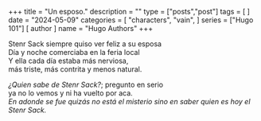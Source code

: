 +++
title = "Un esposo."
description = ""
type = ["posts","post"]
tags = [
       ]
date = "2024-05-09"
categories = [
    "characters",
    "vain",
]
series = ["Hugo 101"]
[ author ]
  name = "Hugo Authors"
+++

Stenr Sack siempre quiso ver feliz a su esposa  
Día y noche comerciaba en la feria local  
Y ella cada día estaba más nerviosa,  
más triste, más contrita y menos natural.  

_¿Quien sabe de Stenr Sack?_; pregunto en serio  
ya no lo vemos y ni ha vuelto por aca.  
_En adonde se fue quizás no está el misterio 
sino en saber quien es hoy el Stenr Sack._  
